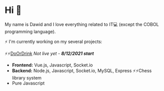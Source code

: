 # Hi 👋
My name is Dawid and I love everything related to IT:computer: (except the COBOL programming language). <br />

⚡ I'm currently working on my several projects:<br />

⚡⚡[DoOrDrink](https://doordrink.pl) *Not live yet - **8/12/2021 start***
- **Frontend:** Vue.js, Javascript, Socket.io
- **Backend:** Node.js, Javascript, Socket.io, MySQL, Express
⚡⚡Chess library system
- Pure Javascript
